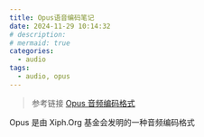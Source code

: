 ```yaml
---
title: Opus语音编码笔记
date: 2024-11-29 10:14:32
# description: 
# mermaid: true
categories:
  - audio
tags:
  - audio, opus
---
```


> 参考链接
> [Opus 音频编码格式](https://chenliang.org/2020/03/15/opus-format/)


Opus 是由 Xiph.Org 基金会发明的一种音频编码格式


